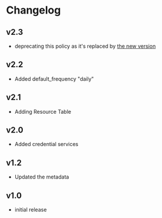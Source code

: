 # Changelog

## v2.3

- deprecating this policy as it's replaced by [the new version](../mca_recommendations)

## v2.2

- Added default_frequency "daily"

## v2.1

- Adding Resource Table

## v2.0

- Added credential services

## v1.2

- Updated the metadata

## v1.0

- initial release
